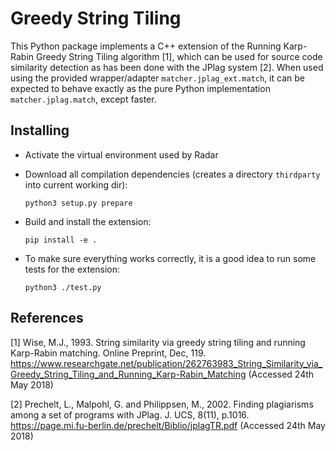# Greedy String Tiling

This Python package implements a C++ extension of the Running Karp-Rabin Greedy String Tiling algorithm [1], which can be used for source code similarity detection as has been done with the JPlag system [2].
When used using the provided wrapper/adapter `matcher.jplag_ext.match`, it can be expected to behave exactly as the pure Python implementation `matcher.jplag.match`, except faster.

## Installing

* Activate the virtual environment used by Radar
* Download all compilation dependencies (creates a directory `thirdparty` into current working dir):

    ```python3 setup.py prepare```

* Build and install the extension:

    ```pip install -e .```

* To make sure everything works correctly, it is a good idea to run some tests for the extension:

    ```python3 ./test.py```

## References

[1] Wise, M.J., 1993. String similarity via greedy string tiling and running Karp-Rabin matching. Online Preprint, Dec, 119. https://www.researchgate.net/publication/262763983_String_Similarity_via_Greedy_String_Tiling_and_Running_Karp-Rabin_Matching (Accessed 24th May 2018)

[2] Prechelt, L., Malpohl, G. and Philippsen, M., 2002. Finding plagiarisms among a set of programs with JPlag. J. UCS, 8(11), p.1016. https://page.mi.fu-berlin.de/prechelt/Biblio/jplagTR.pdf (Accessed 24th May 2018)

